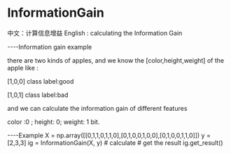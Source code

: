 # InformationGain
中文：计算信息增益 English  : calculating the Information Gain 

----Information gain example

there are two kinds of apples, and we know the [color,height,weight] of the apple
like :

[1,0,0] class label:good 

[1,0,1] class label:bad

and we can calculate the information gain of different features

color :0 ; height: 0; weight: 1 bit.

----Example
    X = np.array([[0,1,1,0,1,1,0],[0,1,0,0,1,0,0],[0,1,0,0,1,1,0]])
    y = [2,3,3]
    ig = InformationGain(X, y) # calculate
    # get the result 
    ig.get_result()
